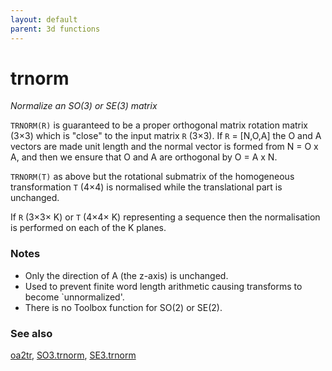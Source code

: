 ```yaml
---
layout: default
parent: 3d functions
---
```

# trnorm
_Normalize an SO(3) or SE(3) matrix_


```TRNORM(R)``` is guaranteed to be a proper orthogonal matrix rotation
matrix (3&times;3) which is "close" to the input matrix `R` (3&times;3). If `R`
= [N,O,A] the O and A vectors are made unit length and the normal vector
is formed from N = O x A, and then we ensure that O and A are orthogonal
by O = A x N.


```TRNORM(T)``` as above but the rotational submatrix of the homogeneous
transformation `T` (4&times;4) is normalised while the translational part is
unchanged.


If `R` (3&times;3&times; K) or `T` (4&times;4&times; K) representing a sequence then the normalisation
is performed on each of the K planes.
### Notes
* Only the direction of A (the z-axis) is unchanged.
* Used to prevent finite word length arithmetic causing transforms to    become `unnormalized'.
* There is no Toolbox function for SO(2) or SE(2).

### See also

[oa2tr](oa2tr.md), [SO3.trnorm](SO3.trnorm.md), [SE3.trnorm](SE3.trnorm.md)
